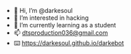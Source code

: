 - 👋 Hi, I’m @darkesoul
- 👀 I’m interested in hacking
- 🌱 I’m currently learning as a student
- 📫 dtsproduction036@gmail.com
- ⌨️ https://darkesoul.github.io/darkebot

<!---
darkesoul/darkesoul is a ✨ special ✨ repository because its `README.md` (this file) appears on your GitHub profile.
You can click the Preview link to take a look at your changes.
--->
